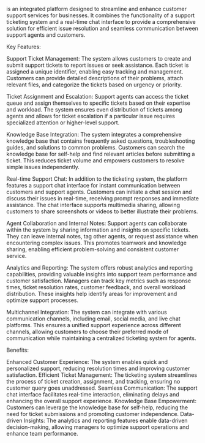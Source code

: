  is an integrated platform designed to streamline and enhance customer support services for businesses. It combines the functionality of a support ticketing system and a real-time chat interface to provide a comprehensive solution for efficient issue resolution and seamless communication between support agents and customers.

Key Features:

Support Ticket Management: The system allows customers to create and submit support tickets to report issues or seek assistance. Each ticket is assigned a unique identifier, enabling easy tracking and management. Customers can provide detailed descriptions of their problems, attach relevant files, and categorize the tickets based on urgency or priority.

Ticket Assignment and Escalation: Support agents can access the ticket queue and assign themselves to specific tickets based on their expertise and workload. The system ensures even distribution of tickets among agents and allows for ticket escalation if a particular issue requires specialized attention or higher-level support.

Knowledge Base Integration: The system integrates a comprehensive knowledge base that contains frequently asked questions, troubleshooting guides, and solutions to common problems. Customers can search the knowledge base for self-help and find relevant articles before submitting a ticket. This reduces ticket volume and empowers customers to resolve simple issues independently.

Real-time Support Chat: In addition to the ticketing system, the platform features a support chat interface for instant communication between customers and support agents. Customers can initiate a chat session and discuss their issues in real-time, receiving prompt responses and immediate assistance. The chat interface supports multimedia sharing, allowing customers to share screenshots or videos to better illustrate their problems.

Agent Collaboration and Internal Notes: Support agents can collaborate within the system by sharing information and insights on specific tickets. They can leave internal notes, tag other agents, or request assistance when encountering complex issues. This promotes teamwork and knowledge sharing, enabling efficient problem-solving and consistent customer service.

Analytics and Reporting: The system offers robust analytics and reporting capabilities, providing valuable insights into support team performance and customer satisfaction. Managers can track key metrics such as response times, ticket resolution rates, customer feedback, and overall workload distribution. These insights help identify areas for improvement and optimize support processes.

Multichannel Integration: The system can integrate with various communication channels, including email, social media, and live chat platforms. This ensures a unified support experience across different channels, allowing customers to choose their preferred mode of communication while maintaining a centralized ticketing system for agents.

Benefits:

Enhanced Customer Experience: The system enables quick and personalized support, reducing resolution times and improving customer satisfaction.
Efficient Ticket Management: The ticketing system streamlines the process of ticket creation, assignment, and tracking, ensuring no customer query goes unaddressed.
Seamless Communication: The support chat interface facilitates real-time interaction, eliminating delays and enhancing the overall support experience.
Knowledge Base Empowerment: Customers can leverage the knowledge base for self-help, reducing the need for ticket submissions and promoting customer independence.
Data-driven Insights: The analytics and reporting features enable data-driven decision-making, allowing managers to optimize support operations and enhance team performance.
